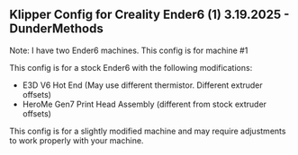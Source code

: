 Klipper Config for Creality Ender6 (1)
3.19.2025 - DunderMethods
-----------------------------------

Note: I have two Ender6 machines. This config is for machine #1

This config is for a stock Ender6 with the following modifications:
- E3D V6 Hot End (May use different thermistor. Different extruder offsets)
- HeroMe Gen7 Print Head Assembly (different from stock extruder offsets)

This config is for a slightly modified machine and may require adjustments to work properly with your machine.